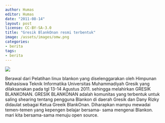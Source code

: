 ```yaml
---
author: Humas
editor: Humas
date: "2011-08-14"
layout: post
license: CC-BY-SA-3.0
title: "Gresik BlankOnan resmi terbentuk"
image: /assets/images/omw.png
categories:
- berita
tags:
- berita
---
```


![](https://lh6.googleusercontent.com/-V7iGzChKEQg/Tke4n1j7UQI/AAAAAAAAARc/YXX0xKT9xVA/blankonangresik.jpg)

Berawal dari Pelatihan linux blankon yang diselenggarakan oleh Himpunan
Mahasiswa Teknik Informatika Universitas Muhammadiyah Gresik yang dilaksanakan
pada tgl 13-14 Agustus 2011. sehingga melahirkan GRESIK BLANKONAN. GRESIK
BLANKONAN adalah komunitas yang terbentuk untuk saling shearing tentang
pengguna Blankon di daerah Gresik dan Dany Rizky didaulat sebagai Ketua Greeik
BlankOnan. Diharapkan mampu mewadai temen-temen yang kepengen belajar bersama-
sama mengenai Blankon. mari kita bersama-sama menuju open source.


    